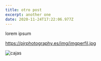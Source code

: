 ```yaml
---
title: otro post
excerpt: another one
date: 2020-11-24T17:22:06.977Z
---
```

lorem ipsum



<https://pjrphotography.es/img/imgperfil.jpg>



![](/uploads/cajasnido1.jpg "cajas")